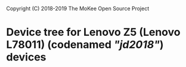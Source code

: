 Copyright (C) 2018-2019 The MoKee Open Source Project

Device tree for Lenovo Z5 (Lenovo L78011) (codenamed _"jd2018"_) devices
==============
